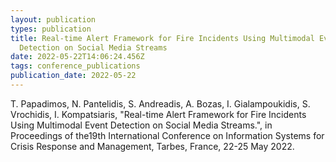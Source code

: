 ```yaml
---
layout: publication
types: publication
title: Real-time Alert Framework for Fire Incidents Using Multimodal Event
  Detection on Social Media Streams
date: 2022-05-22T14:06:24.456Z
tags: conference_publications
publication_date: 2022-05-22
---
```

T. Papadimos, N. Pantelidis, S. Andreadis, A. Bozas, I. Gialampoukidis, S. Vrochidis, I. Kompatsiaris, "Real-time Alert Framework for Fire Incidents Using Multimodal Event Detection on Social Media Streams.", in Proceedings of the19th International Conference on Information Systems for Crisis Response and Management, Tarbes, France, 22-25 May 2022.